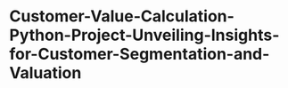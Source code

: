 # Customer-Value-Calculation-Python-Project-Unveiling-Insights-for-Customer-Segmentation-and-Valuation